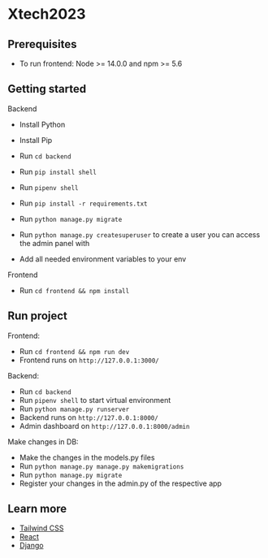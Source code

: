 # Xtech2023

## Prerequisites

* To run frontend: Node >= 14.0.0 and npm >= 5.6

## Getting started

Backend
* Install Python
* Install Pip
* Run `cd backend`
* Run `pip install shell`
* Run `pipenv shell`
* Run `pip install -r requirements.txt`
* Run `python manage.py migrate`
* Run `python manage.py createsuperuser` to create a user you can access the admin panel with

* Add all needed environment variables to your env

Frontend
* Run `cd frontend && npm install`

## Run project

Frontend:
* Run `cd frontend && npm run dev`
* Frontend runs on `http://127.0.0.1:3000/`

Backend:
* Run `cd backend`
* Run `pipenv shell` to start virtual environment
* Run `python manage.py runserver`
* Backend runs on `http://127.0.0.1:8000/`
* Admin dashboard on `http://127.0.0.1:8000/admin`

Make changes in DB:
* Make the changes in the models.py files
* Run `python manage.py manage.py makemigrations`
* Run `python manage.py migrate`
* Register your changes in the admin.py of the respective app

## Learn more

* [Tailwind CSS](https://tailwindcss.com/docs/installation)
* [React](https://reactjs.org/docs/getting-started.html)
* [Django](https://docs.djangoproject.com/en/4.1/)